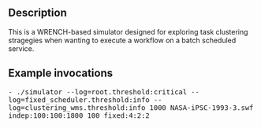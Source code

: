 ## Description 

This is a WRENCH-based simulator designed for exploring task
clustering stragegies when wanting to execute a workflow on
a batch scheduled service. 


## Example invocations


<tt>
  - ./simulator --log=root.threshold:critical --log=fixed_scheduler.threshold:info --log=clustering_wms.threshold:info 1000 NASA-iPSC-1993-3.swf indep:100:100:1800 100 fixed:4:2:2
</tt>


 
 

